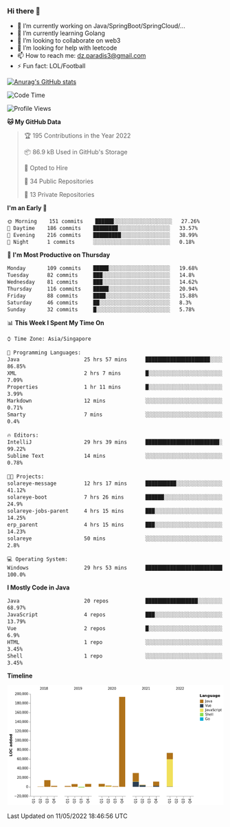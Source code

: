 ### Hi there 👋

- 🔭 I’m currently working on Java/SpringBoot/SpringCloud/...
- 🌱 I’m currently learning Golang
- 👯 I’m looking to collaborate on web3
- 🤔 I’m looking for help with leetcode
- 📫 How to reach me: dz.paradis3@gmail.com
- ⚡ Fun fact: LOL/Football

[![Anurag's GitHub stats](https://github-readme-stats.vercel.app/api?username=xiumu2017&show_icons=true&theme=radical)](https://github.com/anuraghazra/github-readme-stats)

<!--
**xiumu2017/xiumu2017** is a ✨ _special_ ✨ repository because its `README.md` (this file) appears on your GitHub profile.

Here are some ideas to get you started:

- 🔭 I’m currently working on ...
- 🌱 I’m currently learning ...
- 👯 I’m looking to collaborate on ...
- 🤔 I’m looking for help with ...
- 💬 Ask me about ...
- 📫 How to reach me: ...
- 😄 Pronouns: ...
- ⚡ Fun fact: ...
-->

<!--START_SECTION:waka-->
![Code Time](http://img.shields.io/badge/Code%20Time-0-blue)

![Profile Views](http://img.shields.io/badge/Profile%20Views-0-blue)

**🐱 My GitHub Data** 

> 🏆 195 Contributions in the Year 2022
 > 
> 📦 86.9 kB Used in GitHub's Storage 
 > 
> 💼 Opted to Hire
 > 
> 📜 34 Public Repositories 
 > 
> 🔑 13 Private Repositories  
 > 
**I'm an Early 🐤** 

```text
🌞 Morning    151 commits    ██████░░░░░░░░░░░░░░░░░░░   27.26% 
🌆 Daytime    186 commits    ████████░░░░░░░░░░░░░░░░░   33.57% 
🌃 Evening    216 commits    █████████░░░░░░░░░░░░░░░░   38.99% 
🌙 Night      1 commits      ░░░░░░░░░░░░░░░░░░░░░░░░░   0.18%

```
📅 **I'm Most Productive on Thursday** 

```text
Monday       109 commits    █████░░░░░░░░░░░░░░░░░░░░   19.68% 
Tuesday      82 commits     ███░░░░░░░░░░░░░░░░░░░░░░   14.8% 
Wednesday    81 commits     ███░░░░░░░░░░░░░░░░░░░░░░   14.62% 
Thursday     116 commits    █████░░░░░░░░░░░░░░░░░░░░   20.94% 
Friday       88 commits     ████░░░░░░░░░░░░░░░░░░░░░   15.88% 
Saturday     46 commits     ██░░░░░░░░░░░░░░░░░░░░░░░   8.3% 
Sunday       32 commits     █░░░░░░░░░░░░░░░░░░░░░░░░   5.78%

```


📊 **This Week I Spent My Time On** 

```text
⌚︎ Time Zone: Asia/Singapore

💬 Programming Languages: 
Java                     25 hrs 57 mins      █████████████████████░░░░   86.85% 
XML                      2 hrs 7 mins        █░░░░░░░░░░░░░░░░░░░░░░░░   7.09% 
Properties               1 hr 11 mins        █░░░░░░░░░░░░░░░░░░░░░░░░   3.99% 
Markdown                 12 mins             ░░░░░░░░░░░░░░░░░░░░░░░░░   0.71% 
Smarty                   7 mins              ░░░░░░░░░░░░░░░░░░░░░░░░░   0.4%

🔥 Editors: 
IntelliJ                 29 hrs 39 mins      ████████████████████████░   99.22% 
Sublime Text             14 mins             ░░░░░░░░░░░░░░░░░░░░░░░░░   0.78%

🐱‍💻 Projects: 
solareye-message         12 hrs 17 mins      ██████████░░░░░░░░░░░░░░░   41.12% 
solareye-boot            7 hrs 26 mins       ██████░░░░░░░░░░░░░░░░░░░   24.9% 
solareye-jobs-parent     4 hrs 15 mins       ███░░░░░░░░░░░░░░░░░░░░░░   14.25% 
erp_parent               4 hrs 15 mins       ███░░░░░░░░░░░░░░░░░░░░░░   14.23% 
solareye                 50 mins             ░░░░░░░░░░░░░░░░░░░░░░░░░   2.8%

💻 Operating System: 
Windows                  29 hrs 53 mins      █████████████████████████   100.0%

```

**I Mostly Code in Java** 

```text
Java                     20 repos            █████████████████░░░░░░░░   68.97% 
JavaScript               4 repos             ███░░░░░░░░░░░░░░░░░░░░░░   13.79% 
Vue                      2 repos             █░░░░░░░░░░░░░░░░░░░░░░░░   6.9% 
HTML                     1 repo              ░░░░░░░░░░░░░░░░░░░░░░░░░   3.45% 
Shell                    1 repo              ░░░░░░░░░░░░░░░░░░░░░░░░░   3.45%

```


**Timeline**

![Chart not found](https://raw.githubusercontent.com/xiumu2017/xiumu2017/main/charts/bar_graph.png) 


 Last Updated on 11/05/2022 18:46:56 UTC
<!--END_SECTION:waka-->
